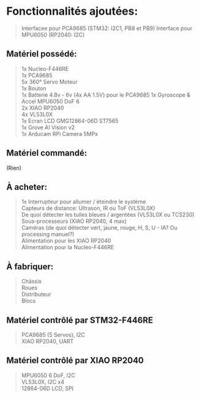 # Fonctionnalités ajoutées:
> Interfacee pour PCA9685 (STM32: I2C1, PB8 et PB9) 
> Interface pour MPU6050 (RP2040: I2C)  

## Matériel possédé:  
> 1x Nucleo-F446RE  
> 1x PCA9685  
> 5x 360° Servo Moteur  
> 1x Bouton  
> 1x Batterie 4.8v - 6v (4x AA 1.5V) pour le PCA9685
> 1x Gyroscope & Accel MPU6050 DoF 6    
> 2x XIAO RP2040  
> 4x VL53L0X  
> 1x Ecran LCD GMG12864-06D ST7565  
> 1x Grove AI Vision v2  
> 1x Arducam RPi Camera 5MPx  

## Matériel commandé:  
(Rien)  

## À acheter:
> 1x Interrupteur pour allumer / éteindre le système  
> Capteurs de distance: Ultrason, IR ou ToF (VL53L0X)  
> De quoi détecter les tuiles bleues / argentées (VL53L0X ou TCS230)  
> Sous-processeurs (XIAO RP2040, 4 max)  
> Caméras (de quoi détecter vert, jaune, rouge, H, S, U - IA? Ou processing manuel?)  
> Alimentation pour les XIAO RP2040  
> Alimentation pour la Nucleo-F446RE  

## À fabriquer:
> Châssis    
> Roues    
> Distributeur    
> Blocs    

## Matériel contrôlé par STM32-F446RE  
> PCA9685 (5 Servos), I2C   
> XIAO RP2040, UART   
 
## Matériel contrôlé par XIAO RP2040   
> MPU6050 6 DoF, I2C    
> VL53L0X, I2C x4  
> 12864-06D LCD, SPI   
